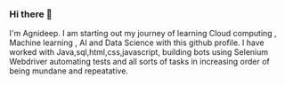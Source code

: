 ### Hi there 👋

I'm Agnideep. I am starting out my journey of learning Cloud computing , Machine learning , AI and Data Science with this github profile. I have worked with Java,sql,html,css,javascript, building bots using Selenium Webdriver automating tests and all sorts of tasks in increasing order of being mundane and repeatative.

<!--
**AgnideepSarkar/AgnideepSarkar** is a ✨ _special_ ✨ repository because its `README.md` (this file) appears on your GitHub profile.

   
 

- 🔭 I’m currently working on ...
- 🌱 I’m currently learning ...
- 👯 I’m looking to collaborate on ...
- 🤔 I’m looking for help with ...
- 💬 Ask me about ...
- 📫 How to reach me: ...
- 😄 Pronouns: ...
- ⚡ Fun fact: ...
-->
